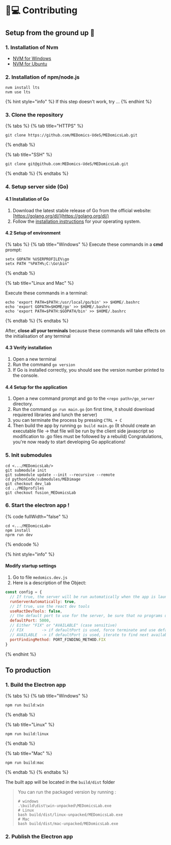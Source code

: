 # 👩💻 Contributing

## Setup from the ground up 🌱

### 1. Installation of Nvm

* [NVM for Windows](https://github.com/coreybutler/nvm-windows)
* [NVM for Ubuntu](https://github.com/nvm-sh/nvm#installing-and-updating)

### 2. Installation of npm/node.js

```
nvm install lts
nvm use lts
```

{% hint style="info" %}
If this step doesn't work, try ...
{% endhint %}

### 3. Clone the repository

{% tabs %}
{% tab title="HTTPS" %}
```
git clone https://github.com/MEDomics-UdeS/MEDomicsLab.git
```
{% endtab %}

{% tab title="SSH" %}
```
git clone git@github.com:MEDomics-UdeS/MEDomicsLab.git
```
{% endtab %}
{% endtabs %}

### 4. Setup server side (Go)

#### 4.1 Installation of Go

1. Download the latest stable release of Go from the official website: [https://golang.org/dl/](https://golang.org/dl/)
2. Follow the [installation instructions](https://go.dev/doc/install) for your operating system.

#### 4.2 Setup of environment

{% tabs %}
{% tab title="Windows" %}
Execute these commands in a **cmd** prompt:

```
setx GOPATH %USERPROFILE%\go
setx PATH "%PATH%;C:\Go\bin"
```
{% endtab %}

{% tab title="Linux and Mac" %}


Execute these commands in a terminal:

```
echo 'export PATH=$PATH:/usr/local/go/bin' >> $HOME/.bashrc
echo 'export GOPATH=$HOME/go' >> $HOME/.bashrc
echo 'export PATH=$PATH:$GOPATH/bin' >> $HOME/.bashrc
```
{% endtab %}
{% endtabs %}

After, **close all your terminals** because these commands will take effects on the initialisation of any terminal

#### 4.3 Verify installation

1. Open a new terminal
2. Run the command `go version`
3. If Go is installed correctly, you should see the version number printed to the console.

#### 4.4 Setup for the application

1. Open a new command prompt and go to the `<repo path>/go_server` directory.
2. Run the command `go run main.go` (on first time, it should download requiered libraries and lunch the server)
3. you can terminate the process by pressing `CTRL + C`
4. Then build the app by running `go build main.go` (It should create an executable file -> that file will be run by the client side javascript so modification to .go files must be followed by a rebuild) Congratulations, you're now ready to start developing Go applications!

### 5. Init submodules

```
cd <.../MEDomicsLab/>
git submodule init
git submodule update --init --recursive --remote
cd pythonCode/submodules/MEDimage
git checkout dev_lab
cd ../MEDprofiles
git checkout fusion_MEDomicsLab
```

### 6. Start the electron app !

{% code fullWidth="false" %}
```
cd <.../MEDomicsLab>
npm install
nprm run dev
```
{% endcode %}

{% hint style="info" %}
#### Modify startup settings

1. Go to file `medomics.dev.js`
2. Here is a description of the Object:

```javascript
const config = {
  // If true, the server will be run automatically when the app is launched
  runServerAutomatically: true,
  // If true, use the react dev tools
  useRactDevTools: false,
  // the default port to use for the server, be sure that no programs use it by default
  defaultPort: 5000,
  // Either "FIX" or "AVAILABLE" (case sensitive)
  // FIX 		-­> if defaultPort is used, force terminate and use defaultPort
  // AVAILABLE 	-> if defaultPort is used, iterate to find next available port
  portFindingMethod: PORT_FINDING_METHOD.FIX
}
```
{% endhint %}

## To production&#x20;

### 1. Build the Electron app

{% tabs %}
{% tab title="Windows" %}
```
npm run build:win
```
{% endtab %}

{% tab title="Linux" %}
```
npm run build:linux
```
{% endtab %}

{% tab title="Mac" %}
```
npm run build:mac
```
{% endtab %}
{% endtabs %}

The built app will be located in the `build/dist` folder

> You can run the packaged version by running :&#x20;
>
> ```
> # windows
> .\build\dist\win-unpacked\MEDomicsLab.exe
> # Linux
> bash build/dist/linux-unpacked/MEDomicsLab.exe
> # Mac
> bash build/dist/mac-unpacked/MEDomicsLab.exe
> ```

### 2. Publish the Electron app
